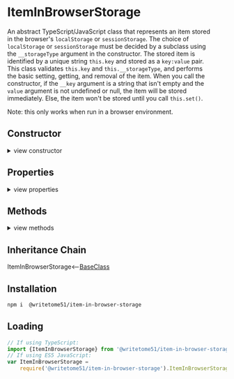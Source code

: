 # ItemInBrowserStorage

An abstract TypeScript/JavaScript class that represents an item stored  
in the browser's `localStorage` or `sessionStorage`. The choice of  
`localStorage` or `sessionStorage` must be decided by a subclass using  
the `__storageType` argument in the constructor. The stored item is  
identified by a unique string `this.key` and stored as a `key:value` pair.  
This class validates `this.key` and `this.__storageType`, and performs  
the basic setting, getting, and removal of the item. When you call the  
constructor, if the `__key` argument is a string that isn't empty and the  
`value` argument is not undefined or null, the item will be stored  
immediately. Else, the item won't be stored until you call `this.set()`.

Note: this only works when run in a browser environment.

## Constructor

<details>
<summary>view constructor</summary>

```ts
constructor(
    __storageType: sessionStorage | localStorage,
    
    __key? = '',
        // Is assigned to this.key
    
    value?: any = undefined
)
    // If `__key` is not empty and `value` is defined, the item will 
    // be stored immediately.
```
</details>


## Properties
<details>
<summary>view properties</summary>

```ts
key: string // the unique ID needed to access the stored item.

className: string // read-only
```
</details>


## Methods
<details>
<summary>view methods</summary>

```ts
set(value): void
    // Saves item `value` in storage.  Replaces previous value, if any.

get(): any
    // Browser storage always saves the value as a string, so by default 
    // that's the type returned.  But subclasses may want to return the value 
    // in a modified form, so the return type is `any`.

remove(): void
    // Removes both key and value from storage.
    // You can store the item again by calling this.set()
```
The methods below are not important to know about in order to use this  
class.  They're inherited from [BaseClass](https://github.com/writetome51/typescript-base-class#baseclass) .
```ts
protected   _createGetterAndOrSetterForEach(
		propertyNames: string[],
		configuration: IGetterSetterConfiguration
	   ) : void
    /*********************
    Use this method when you have a bunch of properties that need getter and/or 
    setter functions that all do the same thing. You pass in an array of string 
    names of those properties, and the method attaches the same getter and/or 
    setter function to each property.
    IGetterSetterConfiguration is this object:
    {
        get_setterFunction?: (
             propertyName: string, index?: number, propertyNames?: string[]
        ) => Function,
	    // get_setterFunction takes the property name as first argument and 
	    // returns the setter function.  The setter function must take one 
	    // parameter and return void.
	    
        get_getterFunction?: (
             propertyName: string, index?: number, propertyNames?: string[]
        ) => Function
	    // get_getterFunction takes the property name as first argument and 
	    // returns the getter function.  The getter function must return something.
    }
    *********************/ 
	   
	   
protected   _returnThis_after(voidExpression: any) : this
    // voidExpression is executed, then function returns this.
    // Even if voidExpression returns something, the returned data isn't used.


protected   _errorIfPropertyHasNoValue(
                property: string, // can contain dot-notation, i.e., 'property.subproperty'
                propertyNameInError? = ''
            ) : void
    // If value of this[property] is undefined or null, it triggers fatal error:
    // `The property "${propertyNameInError}" has no value.`
```
</details>


## Inheritance Chain

ItemInBrowserStorage<--[BaseClass](https://github.com/writetome51/typescript-base-class#baseclass)


## Installation

```bash
npm i  @writetome51/item-in-browser-storage
```

## Loading
```ts
// If using TypeScript:
import {ItemInBrowserStorage} from '@writetome51/item-in-browser-storage';
// If using ES5 JavaScript:
var ItemInBrowserStorage = 
    require('@writetome51/item-in-browser-storage').ItemInBrowserStorage;
```
